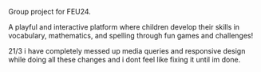 Group project for FEU24.

A playful and interactive platform where children develop their skills in vocabulary, mathematics, and spelling through fun games and challenges!

21/3
i have completely messed up media queries and responsive design while doing all these changes and i dont feel like fixing it until im done.
